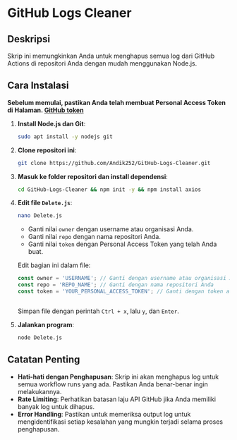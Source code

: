 # GitHub Logs Cleaner

## Deskripsi
Skrip ini memungkinkan Anda untuk menghapus semua log dari GitHub Actions di repositori Anda dengan mudah menggunakan Node.js.

## Cara Instalasi

**Sebelum memulai, pastikan Anda telah membuat Personal Access Token di 
Halaman. [GitHub token](https://github.com/settings/tokens)**

1. **Install Node.js dan Git**:
   ```bash
   sudo apt install -y nodejs git
   ```

2. **Clone repositori ini**:
   ```bash
   git clone https://github.com/Andik252/GitHub-Logs-Cleaner.git
   ```

3. **Masuk ke folder repositori dan install dependensi**:
   ```bash
   cd GitHub-Logs-Cleaner && npm init -y && npm install axios
   ```

4. **Edit file `Delete.js`**:
   ```bash
   nano Delete.js
   ```
   
   - Ganti nilai `owner` dengan username atau organisasi Anda.
   - Ganti nilai `repo` dengan nama repositori Anda.
   - Ganti nilai `token` dengan Personal Access Token yang telah Anda buat.

   Edit bagian ini dalam file:
   ```javascript
   const owner = 'USERNAME'; // Ganti dengan username atau organisasi Anda
   const repo = 'REPO_NAME'; // Ganti dengan nama repositori Anda
   const token = 'YOUR_PERSONAL_ACCESS_TOKEN'; // Ganti dengan token akses pribadi Anda



   ```
   Simpan file dengan perintah `Ctrl + x`, lalu `y`, dan `Enter`.

5. **Jalankan program**:
   ```bash
   node Delete.js
   ```

## Catatan Penting
- **Hati-hati dengan Penghapusan**: Skrip ini akan menghapus log untuk semua workflow runs yang ada. Pastikan Anda benar-benar ingin melakukannya.
- **Rate Limiting**: Perhatikan batasan laju API GitHub jika Anda memiliki banyak log untuk dihapus.
- **Error Handling**: Pastikan untuk memeriksa output log untuk mengidentifikasi setiap kesalahan yang mungkin terjadi selama proses penghapusan.
